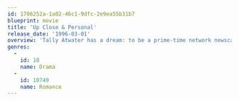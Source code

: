 ```yaml
---
id: 1706252a-1a02-46c1-9dfc-2e9ea55b31b7
blueprint: movie
title: 'Up Close & Personal'
release_date: '1996-03-01'
overview: 'Tally Atwater has a dream: to be a prime-time network newscaster. She pursues this dream with nothing but ambition, raw talent and a homemade demo tape. Warren Justice is a brilliant, hard edged, veteran newsman. He sees Tally has talent and becomes her mentor. Tally’s career takes a meteoric rise and she and Warren fall in love. The romance that results is as intense and revealing as television news itself. Yet, each breaking story, every videotaped crisis that brings them together, also threatens to drive them apart...'
genres:
  -
    id: 18
    name: Drama
  -
    id: 10749
    name: Romance
---
```


